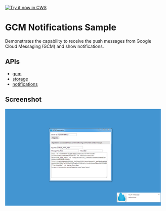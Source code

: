 <a target="_blank" href="https://chrome.google.com/webstore/detail/gpededflkpcoehfjpdecdkoiagajloin">![Try it now in CWS](https://raw.github.com/GoogleChrome/chrome-extensions-samples/main/_archive/apps/tryitnowbutton.png "Click here to install this sample from the Chrome Web Store")</a>


# GCM Notifications Sample

Demonstrates the capability to receive the push messages from Google Cloud Messaging (GCM) and show notifications.

## APIs

* [gcm](https://developer.chrome.com/apps/gcm)
* [storage](https://developer.chrome.com/apps/storage)
* [notifications](https://developer.chrome.com/apps/notifications)


## Screenshot
![screenshot](/_archive/apps/samples/gcm-notifications/assets/screenshot_1280_800.png)
